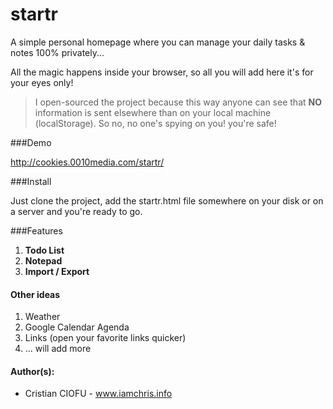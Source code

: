 startr
======

A simple personal homepage where you can manage your daily tasks &amp; notes 100% privately...

All the magic happens inside your browser, so all you will add here it's for your eyes only! 

> I open-sourced the project because this way anyone can see that **NO** information is sent elsewhere than on your local machine (localStorage). So no, no one's spying on you! you're safe!


###Demo

http://cookies.0010media.com/startr/



###Install

Just clone the project, add the startr.html file somewhere on your disk or on a server and you're ready to go. 


###Features

1. **Todo List** 
2. **Notepad** 
3. **Import / Export** 

#### Other ideas

1. Weather
2. Google Calendar Agenda
3. Links (open your favorite links quicker)
4. ... will add more
 

#### Author(s):
- Cristian CIOFU - www.iamchris.info
